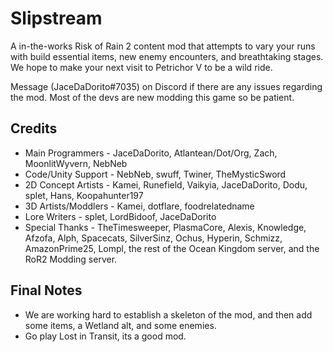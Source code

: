 # Slipstream
A in-the-works Risk of Rain 2 content mod that attempts to vary your runs with build essential items, new enemy encounters, and breathtaking stages. We hope to make your next visit to Petrichor V to be a wild ride.

Message (JaceDaDorito#7035) on Discord if there are any issues regarding the mod. Most of the devs are new modding this game so be patient.

## Credits
* Main Programmers - JaceDaDorito, Atlantean/Dot/Org, Zach, MoonlitWyvern, NebNeb
* Code/Unity Support - NebNeb, swuff, Twiner, TheMysticSword
* 2D Concept Artists - Kamei, Runefield, Vaikyia, JaceDaDorito, Dodu, splet, Hans, Koopahunter197
* 3D Artists/Moddlers -  Kamei, dotflare, foodrelatedname
* Lore Writers - splet, LordBidoof, JaceDaDorito
* Special Thanks - TheTimesweeper, PlasmaCore, Alexis, Knowledge, Afzofa, Alph, Spacecats, SilverSinz, Ochus, Hyperin, Schmizz, AmazonPrime25, Lompl, the rest of the Ocean Kingdom server, and the RoR2 Modding server.

## Final Notes
* We are working hard to establish a skeleton of the mod, and then add some items, a Wetland alt, and some enemies.
* Go play Lost in Transit, its a good mod.
